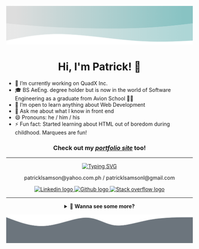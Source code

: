 <!-- ### Hi there 👋

**patricklsamson/patricklsamson** is a ✨ _special_ ✨ repository because its `README.md` (this file) appears on your GitHub profile.

Here are some ideas to get you started:

- 🔭 I’m currently working on ...
- 🌱 I’m currently learning ...
- 👯 I’m looking to collaborate on ...
- 🤔 I’m looking for help with ...
- 💬 Ask me about ...
- 📫 How to reach me: ...
- 😄 Pronouns: ...
- ⚡ Fun fact: ... -->

<img
  src="https://raw.githubusercontent.com/patricklsamson/patricklsamson/main/assets/img/inverted-wave.png"
  alt="Gray inverted wave"
/>

<h1 align="center">Hi, I'm Patrick! 👋</h1>

- 🔭 I’m currently working on QuadX Inc.
- 🎓 BS AeEng. degree holder but is now in the world of Software
Engineering as a graduate from Avion School 👨‍💻
- 🌱 I’m open to learn anything about Web Development
- 💬 Ask me about what I know in front end
- 😄 Pronouns: he / him / his
- ⚡ Fun fact: Started learning about HTML out of boredom during childhood.
  Marquees are fun!

<h3 align="center">
  Check out my
  <em><a href="https://patricklsamson.github.io/">portfolio site</a></em>
  too!
</h3>

---

<div align="center">
  <a href="https://git.io/typing-svg">
    <img
      src="https://readme-typing-svg.herokuapp.com?font=Poppins&center=true&vCenter=true&color=448888&size=20&lines=📫+How+to+reach+me:"
      alt="Typing SVG"
    />
  </a>

  <p>patricklsamson@yahoo.com.ph / patricklsamsonl@gmail.com</p>

  <p>
    <a href="https://www.linkedin.com/in/patricklsamson/">
      <img
        src="https://img.shields.io/badge/*-0077B5?style=for-the-badge&logo=linkedin&logoColor=white"
        alt="Linkedin logo"
      />
    </a>
    <a href="https://github.com/slncdworks">
      <img
        src="https://img.shields.io/badge/*-100000?style=for-the-badge&logo=github&logoColor=white"
        alt="Github logo"
      />
    </a>
    <a href="https://stackoverflow.com/users/15469676/patrick-samson">
      <img
        src="https://img.shields.io/badge/*-FE7A16?style=for-the-badge&logo=stack-overflow&logoColor=white"
        alt="Stack overflow logo"
      />
    </a>
  </p>
</div>

---

<details id="nav">
  <summary align="center">👀 <strong>Wanna see some more?</strong></summary>

  ---

  <p align="center">
    🔎&nbsp;&nbsp;
    <a href="#stats"><strong>STATS</strong></a>
    &nbsp;&nbsp;🔍&nbsp;|
    &nbsp;🔎&nbsp;&nbsp;
    <a href="#technical-skills"><strong>TECHNICAL SKILLS</strong></a>
    &nbsp;&nbsp;🔍&nbsp;|
    &nbsp;🔎&nbsp;&nbsp;
    <a href="#other-projects"><strong>OTHER PROJECTS</strong></a>
    &nbsp;&nbsp;🔍&nbsp;|
    &nbsp;🔎&nbsp;&nbsp;
    <a href="#latest-projects"><strong>LATEST PROJECTS</strong></a>
    &nbsp;&nbsp;🔍
  </p>

  ---

  <img
    id="stats"
    src="https://raw.githubusercontent.com/patricklsamson/patricklsamson/main/assets/img/inverted-wave-2.png"
    alt="Gray inverted wave"
  />

  <h2 align="center">📈 Stats</h2>

  <p align="center">
    <img
      src="https://github-readme-stats.vercel.app/api?username=patricklsamson&show_icons=true&line_height=27&count_private=true&theme=dark&card_width=300&include_all_commits=true"
      alt="Github stats of Patrick Samson"
    />
  </p>

  <p align="center">
    <img
      src="https://github-readme-stats.vercel.app/api/top-langs/?username=patricklsamson&theme=dark&langs_count=10&layout=compact"
      alt="Most used languages of Patrick Samson"
    />
  </p>

  <p id="technical-skills" align="center">
    <strong><< { ^^^ | <a href="#nav">BACK TO NAV</a> | ^^^ } >></strong>
  </p>

  ---

  <h2 align="center">⚙ Technical Skills</h2>

  | ✒ Languages | 🖼 Frameworks  & Library |
  | :---: | :---: |
  | ![PHP logo with text](https://img.shields.io/badge/PHP-777BB4?style=for-the-badge&logo=php&logoColor=white) ![Javascript logo with text](https://img.shields.io/badge/JavaScript-F7DF1E?style=for-the-badge&logo=javascript&logoColor=black) ![Typescript logo with text](https://img.shields.io/badge/TypeScript-007ACC?style=for-the-badge&logo=typescript&logoColor=white) ![Markdown logo with text](https://img.shields.io/badge/Markdown-000000?style=for-the-badge&logo=markdown&logoColor=white) ![HTML5 logo with text](https://img.shields.io/badge/HTML5-E34F26?style=for-the-badge&logo=html5&logoColor=white) ![CSS3 logo with text](https://img.shields.io/badge/CSS3-1572B6?style=for-the-badge&logo=css3&logoColor=white) ![Ruby logo with text](https://img.shields.io/badge/Ruby-CC342D?style=for-the-badge&logo=ruby&logoColor=white) ![JSON logo with text](https://img.shields.io/badge/json-5E5C5C?style=for-the-badge&logo=json&logoColor=white) | ![Git logo with text](https://img.shields.io/badge/Git-F05032?style=for-the-badge&logo=git&logoColor=white) ![Laravel and lumen logo with text](https://img.shields.io/badge/Laravel%20&%20Lumen-FF2D20?style=for-the-badge&logo=laravel&logoColor=white) ![React logo with text](https://img.shields.io/badge/React-20232A?style=for-the-badge&logo=react&logoColor=61DAFB) ![Redux logo with text](https://img.shields.io/badge/Redux-593D88?style=for-the-badge&logo=redux&logoColor=white) ![Redux saga logo with text](https://img.shields.io/badge/Redux%20saga-86D46B?style=for-the-badge&logo=redux%20saga&logoColor=999999) ![React router logo with text](https://img.shields.io/badge/React_Router-CA4245?style=for-the-badge&logo=react-router&logoColor=white) ![Material UI logo with text](https://img.shields.io/badge/Material%20UI-007FFF?style=for-the-badge&logo=mui&logoColor=white) ![Styled-components logo with text](https://img.shields.io/badge/styled--components-DB7093?style=for-the-badge&logo=styled-components&logoColor=white) ![SASS logo with text](https://img.shields.io/badge/Sass-CC6699?style=for-the-badge&logo=sass&logoColor=white) ![Bootstrap logo with text](https://img.shields.io/badge/Bootstrap-563D7C?style=for-the-badge&logo=bootstrap&logoColor=white) ![Tailwind css logo with text](https://img.shields.io/badge/Tailwind_CSS-38B2AC?style=for-the-badge&logo=tailwind-css&logoColor=white) ![Node JS logo with text](https://img.shields.io/badge/Node.js-339933?style=for-the-badge&logo=nodedotjs&logoColor=white) ![Nestjs logo with text](https://img.shields.io/badge/nestjs-E0234E?style=for-the-badge&logo=nestjs&logoColor=white) ![Graphql logo with text](https://img.shields.io/badge/GraphQl-E10098?style=for-the-badge&logo=graphql&logoColor=white) ![Apollo graphql logo with text](https://img.shields.io/badge/Apollo%20GraphQL-311C87?&style=for-the-badge&logo=Apollo%20GraphQL&logoColor=white) ![Docker logo with text](https://img.shields.io/badge/Docker-2CA5E0?style=for-the-badge&logo=docker&logoColor=white) ![Ruby on rails logo with text](https://img.shields.io/badge/Ruby_on_Rails-CC0000?style=for-the-badge&logo=ruby-on-rails&logoColor=white) ![Postman logo with text](https://img.shields.io/badge/Postman-FF6C37?style=for-the-badge&logo=Postman&logoColor=white) ![JWT logo with text](https://img.shields.io/badge/JWT-000000?style=for-the-badge&logo=JSON%20web%20tokens&logoColor=white) ![Jquery logo with text](https://img.shields.io/badge/jQuery-0769AD?style=for-the-badge&logo=jquery&logoColor=white) ![XAMPP logo with text](https://img.shields.io/badge/Xampp-F37623?style=for-the-badge&logo=xampp&logoColor=white) |

  ---

  | 📦 Package Manager | 📚 Database | ☁ Cloud |
  | :---: | :---: | :---: |
  | ![NPM logo with text](https://img.shields.io/badge/npm-CB3837?style=for-the-badge&logo=npm&logoColor=white) ![Yarn logo with text](https://img.shields.io/badge/Yarn-2C8EBB?style=for-the-badge&logo=yarn&logoColor=white) ![Rubygems logo with text](https://img.shields.io/badge/RubyGems-E9573F?style=for-the-badge&logo=rubygems&logoColor=white) | ![Postgresql logo with text](https://img.shields.io/badge/PostgreSQL-316192?style=for-the-badge&logo=postgresql&logoColor=white) ![SQLite logo with text](https://img.shields.io/badge/SQLite-07405E?style=for-the-badge&logo=sqlite&logoColor=white) | ![Heroku logo with text](https://img.shields.io/badge/Heroku-430098?style=for-the-badge&logo=heroku&logoColor=white) ![Amazon AWS logo with text](https://img.shields.io/badge/Amazon_AWS-FF9900?style=for-the-badge&logo=amazonaws&logoColor=white) |

  ---

  | 🛠 Tools | 🎨 Design Tools |
  | :---: | :---: |
  | ![Command prompt with windows terminal logo and text](https://img.shields.io/badge/Command_Prompt-black?style=for-the-badge&logo=windowsterminal&logoColor=white) ![Sublime text logo with text](https://img.shields.io/badge/sublime_text-%23575757.svg?&style=for-the-badge&logo=sublime-text&logoColor=important) ![Wordpress logo with text](https://img.shields.io/badge/Wordpress-21759B?style=for-the-badge&logo=wordpress&logoColor=white) ![Visual studio code logo with text](https://img.shields.io/badge/Visual_Studio_Code-0078D4?style=for-the-badge&logo=visual%20studio%20code&logoColor=white) ![Ubuntu and WSL logo with text](https://img.shields.io/badge/Ubuntu_%28WSL%29-E95420?style=for-the-badge&logo=ubuntu&logoColor=white) ![Powershell logo with text](https://img.shields.io/badge/PowerShell-5391FE?style=for-the-badge&logo=PowerShell&logoColor=white) ![Windows terminal logo with text](https://img.shields.io/badge/Windows_Terminal-4D4D4D?style=for-the-badge&logo=windowsterminal&logoColor=white) | ![Adobe photoshop logo with text](https://img.shields.io/badge/Adobe%20Photoshop-31A8FF?style=for-the-badge&logo=Adobe%20Photoshop&logoColor=black) ![Adobe xd logo with text](https://img.shields.io/badge/Adobe%20XD-FF61F6?style=for-the-badge&logo=Adobe%20XD&logoColor=white) |

  <p id="other-projects" align="center">
    <strong><< { ^^^ | <a href="#nav">BACK TO NAV</a> | ^^^ } >></strong>
  </p>

  ---

  <h2 align="center">🚧 Other Projects</h2>

  | [![patricklsamson.github.io repository with description](https://github-readme-stats.vercel.app/api/pin?username=patricklsamson&repo=patricklsamson.github.io&title_color=fff&icon_color=f9f9f9&text_color=9f9f9f&bg_color=151515)](https://github.com/patricklsamson/patricklsamson.github.io) <br /> Repository of my portfolio, wanna check out how I made it? 😎 | [![slncdworks.github.io repository with description](https://github-readme-stats.vercel.app/api/pin?username=slncdworks&repo=slncdworks.github.io&title_color=fff&icon_color=f9f9f9&text_color=9f9f9f&bg_color=151515)](https://github.com/slncdworks/slncdworks.github.io) <br /> [GitHub Page](https://slncdworks.github.io/) |
  | :---: | :---: |

  <p align="center">
    <strong><< { ^^^ | <a href="#nav">BACK TO NAV</a> | ^^^ } >></strong>
  </p>
</details>

![Gray bottom wave](https://raw.githubusercontent.com/patricklsamson/patricklsamson/main/assets/img/bottom-wave.png)

<div id="latest-projects"></div>
